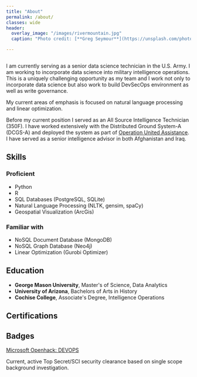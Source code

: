 ```yaml
---
title: "About"
permalink: /about/
classes: wide
header:
  overlay_image: "/images/rivermountain.jpg"
  caption: "Photo credit: [**Greg Seymour**](https://unsplash.com/photos/M4e-md9KGro)"

---
```


<figure style="width: 30%" class="align-right">
  <img src="{{ site.url }}{{ site.baseurl }}/images/about/famwestwing.jpg" alt="">
</figure>

I am currently serving as a senior data science technician in the U.S. Army.  I am
working to incorporate data science into military intelligence operations.  This
is a uniquely challenging opportunity as my team and I work not only to incorporate
data science but also work to build DevSecOps environment as well as write governance.

My current areas of emphasis is focused on natural language processing and linear
optimization.

Before my current position I served as an All Source Intelligence Technician (350F).
I have worked extensively with the Distributed Ground System-A (DCGS-A) and deployed the system as part of [Operation United Assistance](https://www.army.mil/article/141290/dcgs_a_supports_101st_global_efforts_to_contain_spread_of_ebola).  I have served
as a senior intelligence advisor in both Afghanistan and Iraq.


## Skills

### Proficient
- Python
- R
- SQL Databases (PostgreSQL, SQLite)
- Natural Language Processing (NLTK, gensim, spaCy)
- Geospatial Visualization (ArcGis)

### Familiar with
- NoSQL Document Database (MongoDB)
- NoSQL Graph Database (Neo4j)
- Linear Optimization (Gurobi Optimizer)


## Education
- **George Mason University**, Master's of Science, Data Analytics
- **University of Arizona**, Bachelors of Arts in History
- **Cochise College**, Associate's Degree, Intelligence Operations

## Certifications

## Badges
[Microsoft Openhack: DEVOPS](https://www.youracclaim.com/badges/6c2dfac8-7714-4d77-9885-b5e10d83fece)

Current, active Top Secret/SCI security clearance based on single scope background investigation.
